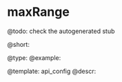 maxRange
=============

@todo:
	check the autogenerated stub


@short:
	

@type: 
@example:


@template:	api_config
@descr:


